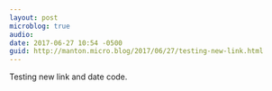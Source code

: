 ```yaml
---
layout: post
microblog: true
audio: 
date: 2017-06-27 10:54 -0500
guid: http://manton.micro.blog/2017/06/27/testing-new-link.html
---
```

Testing new link and date code.
